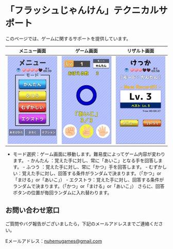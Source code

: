 # 「フラッシュじゃんけん」テクニカルサポート

このページでは、ゲームに関するサポートを提供しています。

|メニュー画面|ゲーム画面|リザルト画面|
|:---:|:---:|:---:|
|<img src="https://github.com/NuhemuGames/TechnicalSupport/blob/main/docs/FlashRPC/imgs/MenuScene.png?raw=true" width="320px">|<img src="https://github.com/NuhemuGames/TechnicalSupport/blob/main/docs/FlashRPC/imgs/GameScene.png?raw=true" width="320px">|<img src="https://github.com/NuhemuGames/TechnicalSupport/blob/main/docs/FlashRPC/imgs/ResultScene.png?raw=true" width="320px">|

- モード選択：ゲーム画面に移動します。難易度によってゲーム内容が変わります。
            - かんたん  ：覚えた手に対し、常に「あいこ」となる手を回答します。
            - ふつう    ：覚えた手に対し、常に「かつ」手を回答します。
            - むずかしい：覚えた手に対し、回答する条件がランダムで決まります。（「かつ」or「まける」or「あいこ」）
            - エクストラ：覚えた手に対し、回答する条件がランダムで決まります。（「かつ」or「まける」or「あいこ」）
                          さらに、回答ボタンの位置が毎回ランダムに入れ替わります。

## お問い合わせ窓口

ご質問やバグ報告がございましたら，下記のメールアドレスまでご連絡ください。

Eメールアドレス：nuhemugames@gmail.com